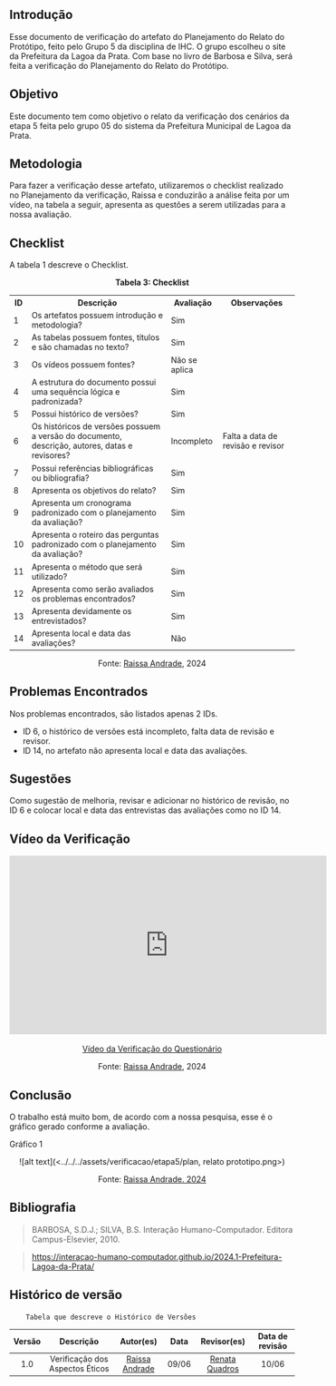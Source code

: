 ## Introdução 
Esse documento de verificação do artefato do Planejamento do Relato do Protótipo, feito pelo Grupo 5 da disciplina de IHC. O grupo escolheu o site da Prefeitura da Lagoa da Prata. Com base no livro de Barbosa e Silva, será feita a verificação do Planejamento do Relato do Protótipo.

## Objetivo 

Este documento tem como objetivo o relato da verificação dos cenários da etapa 5 feita pelo grupo 05 do sistema da Prefeitura Municipal de Lagoa da Prata.

## Metodologia 

Para fazer a verificação desse artefato, utilizaremos o checklist realizado no Planejamento da verificação, Raissa e  conduzirão a análise feita por um vídeo, na tabela a seguir, apresenta as questões a serem utilizadas para a nossa avaliação.



## Checklist 

A tabela 1 descreve o Checklist.

<center>
    <p><strong>Tabela 3: Checklist </strong></p>
    <table>
        <tr>
            <th>ID</th>
            <th>Descrição</th>
            <th>Avaliação</th>
            <th>Observações</th>
        </tr>
        <tr>
            <td>1</td>
            <td>Os artefatos possuem introdução e metodologia?</td>
            <td>Sim</td>
            <td></td>
        </tr>
        <tr>
            <td>2</td>
            <td>As tabelas possuem fontes, títulos e são chamadas no texto?</td>
            <td>Sim</td>
            <td></td>
        </tr>
        <tr>
            <td>3</td>
            <td>Os vídeos possuem fontes?</td>
            <td>Não se aplica</td>
            <td></td>
        </tr>
        <tr>
            <td>4</td>
            <td>A estrutura do documento possui uma sequência lógica e padronizada?</td>
            <td>Sim</td>
            <td></td>
        </tr>
        <tr>
            <td>5</td>
            <td>Possui histórico de versões?</td>
            <td>Sim</td>
            <td></td>
        </tr>
        <tr>
            <td>6</td>
            <td>Os históricos de versões possuem a versão do documento, descrição, autores, datas e revisores?</td>
            <td>Incompleto</td>
            <td>Falta a data de revisão e revisor</td>
        </tr>
        <tr>
            <td>7</td>
            <td>Possui referências bibliográficas ou bibliografia?</td>
            <td>Sim</td>
            <td></td>
        </tr>
        <tr>
            <td>8</td>
            <td>Apresenta os objetivos do relato?</td>
            <td>Sim</td>
            <td></td>
        </tr>
        <tr>
            <td>9</td>
            <td>Apresenta um cronograma padronizado com o planejamento da avaliação?</td>
            <td>Sim</td>
            <td></td>
        </tr>
        <tr>
            <td>10</td>
            <td>Apresenta o roteiro das perguntas padronizado com o planejamento da avaliação?</td>
            <td>Sim</td>
            <td></td>
        </tr>
        <tr>
            <td>11</td>
            <td>Apresenta o método que será utilizado?</td>
            <td>Sim</td>
            <td></td>
        </tr>
        <tr>
            <td>12</td>
            <td>Apresenta como serão avaliados os problemas encontrados?</td>
            <td>Sim</td>
            <td></td>
        </tr>
        <tr>
            <td>13</td>
            <td>Apresenta devidamente os entrevistados?</td>
            <td>Sim</td>
            <td></td>
        </tr>
        <tr>
            <td>14</td>
            <td>Apresenta local e data das avaliações?</td>
            <td>Não</td>
            <td></td>
        </tr>
    </table>
</center>

<center>
    <p>Fonte: <a href="https://github.com/RaissaAndradeS">Raissa Andrade</a>, 2024</p>
</center>




## Problemas Encontrados
Nos problemas encontrados, são listados apenas 2 IDs.

- ID 6, o histórico de versões está incompleto, falta data de revisão e revisor. 
- ID 14, no artefato não apresenta local e data das avaliações. 

## Sugestões 
Como sugestão de melhoria, revisar e adicionar no histórico de revisão, no ID 6 e colocar local e data das entrevistas das avaliações como no ID 14.


## Vídeo da Verificação 

<p style="text-align: center">
    <iframe width="560" height="315" src="https://www.youtube.com/embed/u9QzA6umUTI" title="YouTube video player" frameborder="0" allow="accelerometer; autoplay; clipboard-write; encrypted-media; gyroscope; picture-in-picture" allowfullscreen></iframe>
</p>
<p style="text-align: center">
    <a href="https://www.youtube.com/watch?v=u9QzA6umUTI" target="_blank">Vídeo da Verificação do Questionário</a>
</p>
<center>
    <p>Fonte: <a href="https://github.com/RaissaAndradeS">Raissa Andrade</a>, 2024</p> 
</center>


## Conclusão 

O trabalho está muito bom, de acordo com a nossa pesquisa, esse é o gráfico gerado conforme a avaliação.

Gráfico 1
<center>
![alt text](<../../../assets/verificacao/etapa5/plan, relato prototipo.png>)</center>

<center><p>Fonte: <a href="https://github.com/RaissaAndradeS">Raissa Andrade. 2024</a></p> 
</center>


## Bibliografia 
> BARBOSA, S.D.J.; SILVA, B.S. Interação Humano-Computador. Editora Campus-Elsevier, 2010.

>  https://interacao-humano-computador.github.io/2024.1-Prefeitura-Lagoa-da-Prata/
## Histórico de versão  
        Tabela que descreve o Histórico de Versões
|     Versão       |     Descrição      |      Autor(es)      | Data           |  Revisor(es)          |Data de revisão|
| :----------------------------------------------------------: | :-------------------------------: | :-------------------------------------------------: | :-------------------------------: |  :-------------------------------: | :-------------------------------: |
|1.0|Verificação dos Aspectos Éticos|[Raissa Andrade](https://github.com/RaissaAndradeS)     | 09/06|  [Renata Quadros](https://github.com/Renatinha28)   | 10/06  |
